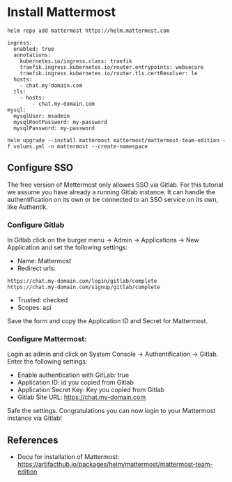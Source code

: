 # Install Mattermost


```helm repo add mattermost https://helm.mattermost.com```


```
ingress:
  enabled: true
  annotations:
    kubernetes.io/ingress.class: traefik
    traefik.ingress.kubernetes.io/router.entrypoints: websecure
    traefik.ingress.kubernetes.io/router.tls.certResolver: le  
  hosts:
    - chat.my-domain.com
  tls:
    - hosts:
	    - chat.my-domain.com
mysql:
  mysqlUser: msadmin
  mysqlRootPassword: my-password
  mysqlPassword: my-password
```    

```
helm upgrade --install mattermost mattermost/mattermost-team-edition -f values.yml -n mattermost --create-namespace
```

## Configure SSO

The free version of Mettermost only allowes SSO via Gitlab. 
For this tutorial we assume you have already a running Gitlab instance. It can handle the authentification on its own or be connected to an SSO service on its own, like Authentik.

### Configure Gitlab
In Gitlab click on the burger menu -> Admin -> Applications -> New Application and set the following settings:
* Name: Mattermost
* Redirect urls: 
```
https://chat.my-domain.com/login/gitlab/complete
https://chat.my-domain.com/signup/gitlab/complete
```
* Trusted: checked
* Scopes: api

Save the form and copy the Application ID and Secret for Mattermost.

### Configure Mattermost:

Login as admin and click on System Console -> Authentification -> Gitlab.
Enter the following settings:
* Enable authentication with GitLab: true
* Application ID: id you copied from Gitlab
* Application Secret Key: Key you copied from Gitlab
* Gitlab Site URL: https://chat.my-domain.com

Safe the settings. Congratulations you can now login to your Mattermost instance via Gitlab!


## References
* Docu for installation of Mattermost: https://artifacthub.io/packages/helm/mattermost/mattermost-team-edition

